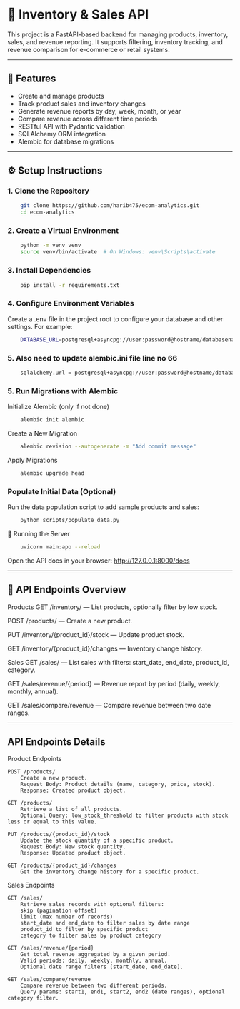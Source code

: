 # 🛒 Inventory & Sales API

This project is a FastAPI-based backend for managing products, inventory, sales, and revenue reporting. It supports filtering, inventory tracking, and revenue comparison for e-commerce or retail systems.

---

## 🚀 Features

- Create and manage products
- Track product sales and inventory changes
- Generate revenue reports by day, week, month, or year
- Compare revenue across different time periods
- RESTful API with Pydantic validation
- SQLAlchemy ORM integration
- Alembic for database migrations

---


## ⚙️ Setup Instructions

### 1. Clone the Repository

```bash
    git clone https://github.com/harib475/ecom-analytics.git
    cd ecom-analytics
```

### 2. Create a Virtual Environment
```bash
    python -m venv venv
    source venv/bin/activate  # On Windows: venv\Scripts\activate
```

### 3. Install Dependencies
```bash
    pip install -r requirements.txt
```

### 4. Configure Environment Variables
Create a .env file in the project root to configure your database and other settings. For example:
```bash
    DATABASE_URL=postgresql+asyncpg://user:password@hostname/databasename
```
### 5. Also need to update alembic.ini file line no 66
```bash
    sqlalchemy.url = postgresql+asyncpg://user:password@hostname/databasename
```

### 5. Run Migrations with Alembic
Initialize Alembic (only if not done)
```bash
    alembic init alembic
```

Create a New Migration
```bash
    alembic revision --autogenerate -m "Add commit message"
```

Apply Migrations
```bash
    alembic upgrade head
```


### Populate Initial Data (Optional)
Run the data population script to add sample products and sales:
```bash
    python scripts/populate_data.py
```

🚀 Running the Server
```bash
    uvicorn main:app --reload
```
Open the API docs in your browser:
http://127.0.0.1:8000/docs

-------------------------
📘 API Endpoints Overview
-------------------------

Products
GET /inventory/ — List products, optionally filter by low stock.

POST /products/ — Create a new product.

PUT /inventory/{product_id}/stock — Update product stock.

GET /inventory/{product_id}/changes — Inventory change history.

Sales
GET /sales/ — List sales with filters: start_date, end_date, product_id, category.

GET /sales/revenue/{period} — Revenue report by period (daily, weekly, monthly, annual).

GET /sales/compare/revenue — Compare revenue between two date ranges.


----------------------
API Endpoints Details
----------------------

Product Endpoints



    POST /products/
        Create a new product.
        Request Body: Product details (name, category, price, stock).
        Response: Created product object.

    GET /products/
        Retrieve a list of all products.
        Optional Query: low_stock_threshold to filter products with stock less or equal to this value.

    PUT /products/{product_id}/stock
        Update the stock quantity of a specific product.
        Request Body: New stock quantity.
        Response: Updated product object.

    GET /products/{product_id}/changes
        Get the inventory change history for a specific product.

Sales Endpoints



    GET /sales/
        Retrieve sales records with optional filters:
        skip (pagination offset)
        limit (max number of records)
        start_date and end_date to filter sales by date range
        product_id to filter by specific product
        category to filter sales by product category

    GET /sales/revenue/{period}
        Get total revenue aggregated by a given period.
        Valid periods: daily, weekly, monthly, annual.
        Optional date range filters (start_date, end_date).

    GET /sales/compare/revenue
        Compare revenue between two different periods.
        Query params: start1, end1, start2, end2 (date ranges), optional category filter.